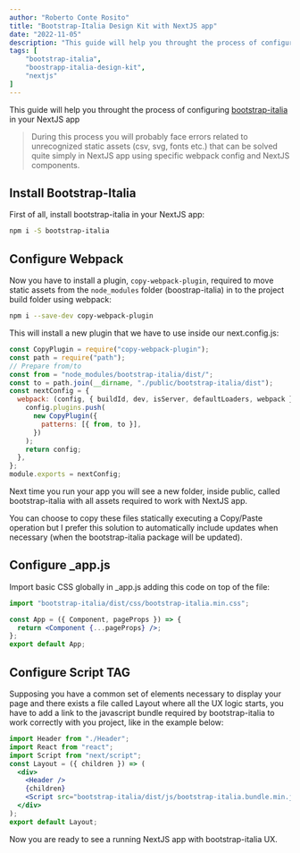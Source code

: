 ```yaml
---
author: "Roberto Conte Rosito"
title: "Bootstrap-Italia Design Kit with NextJS app"
date: "2022-11-05"
description: "This guide will help you throught the process of configuring bootstrap-italia in your NextJS app"
tags: [
	"bootstrap-italia",
	"boostrapp-italia-design-kit",
	"nextjs"
]
---
```


This guide will help you throught the process of configuring [bootstrap-italia](https://github.com/italia/bootstrap-italia/) in your NextJS app

> During this process you will probably face errors related to unrecognized static assets (csv, svg, fonts etc.) that can be solved quite simply in NextJS app using specific webpack config and NextJS components.

## Install Bootstrap-Italia

First of all, install bootstrap-italia in your NextJS app:

```bash
npm i -S bootstrap-italia
```

## Configure Webpack

Now you have to install a plugin, `copy-webpack-plugin`, required to move static assets from the `node_modules` folder (boostrap-italia) in to the project build folder using webpack:

```bash
npm i --save-dev copy-webpack-plugin
```

This will install a new plugin that we have to use inside our next.config.js:

```jsx
const CopyPlugin = require("copy-webpack-plugin");
const path = require("path");
// Prepare from/to
const from = "node_modules/bootstrap-italia/dist/";
const to = path.join(__dirname, "./public/bootstrap-italia/dist");
const nextConfig = {
  webpack: (config, { buildId, dev, isServer, defaultLoaders, webpack }) => {
    config.plugins.push(
      new CopyPlugin({
        patterns: [{ from, to }],
      })
    );
    return config;
  },
};
module.exports = nextConfig;
```

Next time you run your app you will see a new folder, inside public, called bootstrap-italia with all assets required to work with NextJS app.

You can choose to copy these files statically executing a Copy/Paste operation but I prefer this solution to automatically include updates when necessary (when the bootstrap-italia package will be updated).

## Configure \_app.js

Import basic CSS globally in \_app.js adding this code on top of the file:

```jsx
import "bootstrap-italia/dist/css/bootstrap-italia.min.css";

const App = ({ Component, pageProps }) => {
  return <Component {...pageProps} />;
};
export default App;
```

## Configure Script TAG

Supposing you have a common set of elements necessary to display your page and there exists a file called Layout where all the UX logic starts, you have to add a link to the javascript bundle required by bootstrap-italia to work correctly with you project, like in the example below:

```jsx
import Header from "./Header";
import React from "react";
import Script from "next/script";
const Layout = ({ children }) => (
  <div>
    <Header />
    {children}
    <Script src="bootstrap-italia/dist/js/bootstrap-italia.bundle.min.js" />
  </div>
);
export default Layout;
```

Now you are ready to see a running NextJS app with bootstrap-italia UX.
